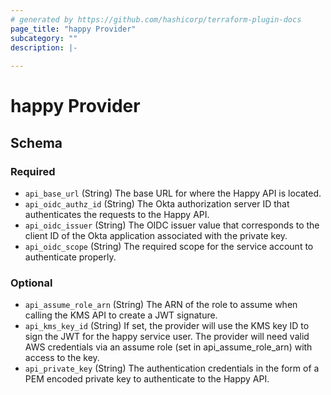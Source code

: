 ```yaml
---
# generated by https://github.com/hashicorp/terraform-plugin-docs
page_title: "happy Provider"
subcategory: ""
description: |-
  
---
```


# happy Provider





<!-- schema generated by tfplugindocs -->
## Schema

### Required

- `api_base_url` (String) The base URL for where the Happy API is located.
- `api_oidc_authz_id` (String) The Okta authorization server ID that authenticates the requests to the Happy API.
- `api_oidc_issuer` (String) The OIDC issuer value that corresponds to the client ID of the Okta application associated with the private key.
- `api_oidc_scope` (String) The required scope for the service account to authenticate properly.

### Optional

- `api_assume_role_arn` (String) The ARN of the role to assume when calling the KMS API to create a JWT signature.
- `api_kms_key_id` (String) If set, the provider will use the KMS key ID to sign the JWT for the happy service user. The provider will need valid AWS credentials via an assume role (set in api_assume_role_arn) with access to the key.
- `api_private_key` (String) The authentication credentials in the form of a PEM encoded private key to authenticate to the Happy API.
